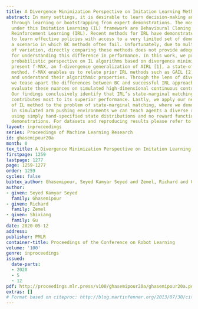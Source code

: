 ```yaml
---
title: A Divergence Minimization Perspective on Imitation Learning Methods
abstract: In many settings, it is desirable to learn decision-making and control policies
  through learning or bootstrapping from expert demonstrations. The most common approaches
  under this Imitation Learning (IL) framework are Behavioural Cloning (BC), and Inverse
  Reinforcement Learning (IRL). Recent methods for IRL have demonstrated the capacity
  to learn effective policies with access to a very limited set of demonstrations,
  a scenario in which BC methods often fail. Unfortunately, due to multiple factors
  of variation, directly comparing these methods does not provide adequate intuition
  for understanding this difference in performance. In this work, we present a unified
  probabilistic perspective on IL algorithms based on divergence minimization. We
  present f-MAX, an f-divergence generalization of AIRL [1], a state-of-the-art IRL
  method. f-MAX enables us to relate prior IRL methods such as GAIL [2] and AIRL [1],
  and understand their algorithmic properties. Through the lens of divergence minimization
  we tease apart the differences between BC and successful IRL approaches,and empirically
  evaluate these nuances on simulated high-dimensional continuous control domains.
  Our findings conclusively identify that IRL’s state-marginal matching objective
  contributes most to its superior performance. Lastly, we apply our new understanding
  of IL method to the problem of state-marginal matching, where we demonstrate that
  in simulated arm pushing environments we can teach agents a diverse range of behaviours
  using simply hand-specified state distributions and no reward functions or expert
  demonstrations. For datasets and reproducing results please refer to https://github.com/KamyarGh/rl_swiss/blob/master/reproducing/fmax_paper.md.
layout: inproceedings
series: Proceedings of Machine Learning Research
id: ghasemipour20a
month: 0
tex_title: A Divergence Minimization Perspective on Imitation Learning Methods
firstpage: 1259
lastpage: 1277
page: 1259-1277
order: 1259
cycles: false
bibtex_author: Ghasemipour, Seyed Kamyar Seyed and Zemel, Richard and Gu, Shixiang
author:
- given: Seyed Kamyar Seyed
  family: Ghasemipour
- given: Richard
  family: Zemel
- given: Shixiang
  family: Gu
date: 2020-05-12
address: 
publisher: PMLR
container-title: Proceedings of the Conference on Robot Learning
volume: '100'
genre: inproceedings
issued:
  date-parts:
  - 2020
  - 5
  - 12
pdf: http://proceedings.mlr.press/v100/ghasemipour20a/ghasemipour20a.pdf
extras: []
# Format based on citeproc: http://blog.martinfenner.org/2013/07/30/citeproc-yaml-for-bibliographies/
---
```

